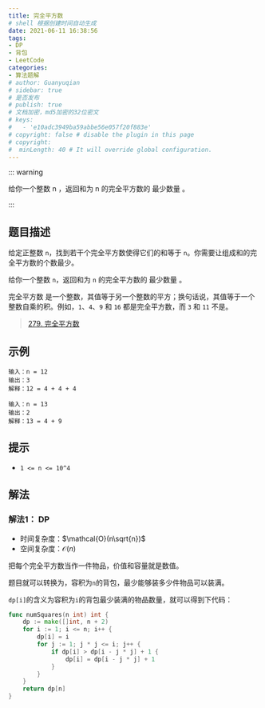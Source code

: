 ```yaml
---
title: 完全平方数
# shell 根据创建时间自动生成
date: 2021-06-11 16:38:56
tags:
- DP
- 背包
- LeetCode
categories:
- 算法题解
# author: Guanyuqian
# sidebar: true
# 是否发布
# publish: true
# 文档加密，md5加密的32位密文
# keys:
# 	- 'e10adc3949ba59abbe56e057f20f883e'
# copyright: false # disable the plugin in this page 
# copyright:
#  minLength: 40 # It will override global configuration. 
---
```


::: warning

给你一个整数 n ，返回和为 n 的完全平方数的 最少数量 。

:::

<!-- more -->

## 题目描述


给定正整数 `n`，找到若干个完全平方数使得它们的和等于 `n`。你需要让组成和的完全平方数的个数最少。

给你一个整数 `n`，返回和为 `n` 的完全平方数的 最少数量 。

完全平方数 是一个整数，其值等于另一个整数的平方；换句话说，其值等于一个整数自乘的积。例如，`1`、`4`、`9` 和 `16` 都是完全平方数，而 `3` 和 `11` 不是。

> [279. 完全平方数](https://leetcode-cn.com/problems/perfect-squares/)



## 示例

```
输入：n = 12
输出：3 
解释：12 = 4 + 4 + 4

输入：n = 13
输出：2
解释：13 = 4 + 9
```



## 提示

- `1 <= n <= 10^4`

## 解法

### 解法1： DP

- 时间复杂度：$\mathcal{O}(n\sqrt{n})$
- 空间复杂度：$\mathcal{O}(n)$

把每个完全平方数当作一件物品，价值和容量就是数值。

题目就可以转换为，容积为`n`的背包，最少能够装多少件物品可以装满。

`dp[i]`的含义为容积为`i`的背包最少装满的物品数量，就可以得到下代码：


```go
func numSquares(n int) int {
    dp := make([]int, n + 2)
    for i := 1; i <= n; i++ {
        dp[i] = i
        for j := 1; j * j <= i; j++ {
            if dp[i] > dp[i - j * j] + 1 {
                dp[i] = dp[i - j * j] + 1
            }
        }
    }
    return dp[n]
}
```